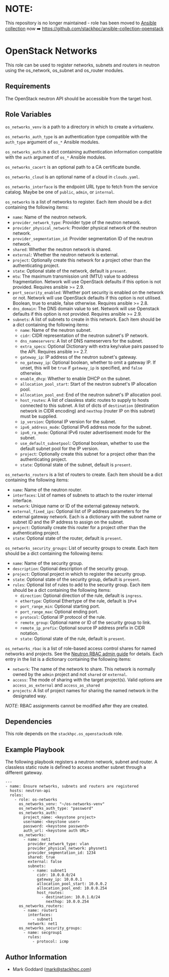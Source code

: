 # NOTE:

This repository is no longer maintained - role has been moved to [Ansible
collection](https://docs.ansible.com/ansible/latest/collections_guide/index.html)
now ➡️ https://github.com/stackhpc/ansible-collection-openstack

OpenStack Networks
==================

This role can be used to register networks, subnets and routers in neutron
using the os\_network, os\_subnet and os\_router modules.

Requirements
------------

The OpenStack neutron API should be accessible from the target host.

Role Variables
--------------

`os_networks_venv` is a path to a directory in which to create a virtualenv.

`os_networks_auth_type` is an authentication type compatible with the
`auth_type` argument of `os_*` Ansible modules.

`os_networks_auth` is a dict containing authentication information
compatible with the `auth` argument of `os_*` Ansible modules.

`os_networks_cacert` is an optional path to a CA certificate bundle.

`os_networks_cloud` is an optional name of a cloud in `clouds.yaml`.

`os_networks_interface` is the endpoint URL type to fetch from the service
catalog. Maybe be one of `public`, `admin`, or `internal`.

`os_networks` is a list of networks to register. Each item should be a
dict containing the following items:

- `name`: Name of the neutron network.
- `provider_network_type`: Provider type of the neutron network.
- `provider_physical_network`: Provider physical network of the neutron
  network.
- `provider_segmentation_id`: Provider segmentation ID of the neutron network.
- `shared`: Whether the neutron network is shared.
- `external`: Whether the neutron network is external.
- `project`: Optionally create this network for a project other than the
  authenticating project.
- `state`: Optional state of the network, default is `present`.
- `mtu`: The maximum transmission unit (MTU) value to address fragmentation.
  Network will use OpenStack defaults if this option is not provided.
  Requires ansible >= 2.9.
- `port_security_enabled`: Whether port security is enabled on the network
  or not. Network will use OpenStack defaults if this option is not utilised.
  Boolean, true to enable, false otherwise. Requires ansible >= 2.8.
- `dns_domain`: The DNS domain value to set. Network will use Openstack
  defaults if this option is not provided. Requires ansible >= 2.9.
- `subnets`: A list of subnets to create in this network. Each item should
   be a dict containing the following items:
   - `name`: Name of the neutron subnet.
   - `cidr`: CIDR representation of the neutron subnet's IP network.
   - `dns_nameservers`: A list of DNS nameservers for the subnet.
   - `extra_specs`: Optional Dictionary with extra key/value pairs
     passed to the API. Requires ansible >= 2.7.
   - `gateway_ip`: IP address of the neutron subnet's gateway.
   - `no_gateway_ip`: Optional boolean, whether to omit a gateway IP. If unset,
     this will be `true` if `gateway_ip` is specified, and `false` otherwise.
   - `enable_dhcp`: Whether to enable DHCP on the subnet.
   - `allocation_pool_start`: Start of the neutron subnet's IP allocation
     pool.
   - `allocation_pool_end`: End of the neutron subnet's IP allocation pool.
   - `host_routes`: A list of classless static routes to supply to hosts
     connected to this subnet. A list of dicts of `destination`
     (destination network in CIDR encoding) and `nexthop`
     (router IP on this subnet) must be supplied.
   - `ip_version`: Optional IP version for the subnet.
   - `ipv6_address_mode`: Optional IPv6 address mode for the subnet.
   - `ipv6_ra_mode`: Optional IPv6 router advertisement mode for the subnet.
   - `use_default_subnetpool`: Optional boolean, whether to use the default
     subnet pool for the IP version.
   - `project`: Optionally create this subnet for a project other than the
     authenticating project.
   - `state`: Optional state of the subnet, default is `present`.

`os_networks_routers` is a list of routers to create. Each item should be a
dict containing the following items:

- `name`: Name of the neutron router.
- `interfaces`: List of names of subnets to attach to the router
  internal interface.
- `network`: Unique name or ID of the external gateway network.
- `external_fixed_ips`: Optional list of IP address parameters for the
  external gateway network. Each is a dictionary with the subnet name or
  subnet ID and the IP address to assign on the subnet.
- `project`: Optionally create this router for a project other than the
  authenticating project.
- `state`: Optional state of the router, default is `present`.


`os_networks_security_groups`: List of security groups to create.
Each item should be a dict containing the following items:
- `name`: Name of the security group.
- `description`: Optional description of the security group.
- `project`: Optional project in which to register the security group.
- `state`: Optional state of the security group, default is `present`.
- `rules`: Optional list of rules to add to the security group. Each item
  should be a dict containing the following items:
  - `direction`: Optional direction of the rule, default is `ingress`.
  - `ethertype`: Optional Ethertype of the rule, default is `IPv4`
  - `port_range_min`: Optional starting port.
  - `port_range_max`: Optional ending port.
  - `protocol`: Optional IP protocol of the rule.
  - `remote_group`: Optional name or ID of the security group to link.
  - `remote_ip_prefix`: Optional source IP address prefix in CIDR notation.
  - `state`: Optional state of the rule, default is `present`.

`os_networks_rbac` is a list of role-based access control
shares for named networks and projects.  See the [Neutron RBAC admin
guide](https://docs.openstack.org/neutron/latest/admin/config-rbac.html#sharing-a-network-with-specific-projects)
for details. Each entry in the list is a dictionary containing the
following items:

- `network`: The name of the network to share. This network is normally
  owned by the `admin` project and not `shared` or `external`.
- `access`: The mode of sharing with the target project(s). Valid options
  are `access_as_external` and `access_as_shared`
- `projects`: A list of project names for sharing the named network
  in the designated way.

*NOTE*: RBAC assignments cannot be modified after they are created.

Dependencies
------------

This role depends on the `stackhpc.os_openstacksdk` role.

Example Playbook
----------------

The following playbook registers a neutron network, subnet and router.
A classless static route is defined to access another subnet through a
different gateway.

    ---
    - name: Ensure networks, subnets and routers are registered
      hosts: neutron-api
      roles:
        - role: os-networks
          os_networks_venv: "~/os-networks-venv"
          os_networks_auth_type: "password"
          os_networks_auth:
            project_name: <keystone project>
            username: <keystone user>
            password: <keystone password>
            auth_url: <keystone auth URL>
          os_networks:
            - name: net1
              provider_network_type: vlan
              provider_physical_network: physnet1
              provider_segmentation_id: 1234
              shared: true
              external: false
              subnets:
                - name: subnet1
                  cidr: 10.0.0.0/24
                  gateway_ip: 10.0.0.1
                  allocation_pool_start: 10.0.0.2
                  allocation_pool_end: 10.0.0.254
                  host_routes:
                    - destination: 10.0.1.0/24
                      nexthop: 10.0.0.254
          os_networks_routers:
            - name: router1
              interfaces:
                - subnet1
              network: net1
          os_networks_security_groups:
            - name: secgroup1
              rules:
                - protocol: icmp

Author Information
------------------

- Mark Goddard (<mark@stackhpc.com>)
